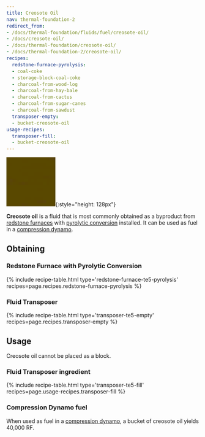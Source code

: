 ```yaml
---
title: Creosote Oil
nav: thermal-foundation-2
redirect_from:
- /docs/thermal-foundation/fluids/fuel/creosote-oil/
- /docs/creosote-oil/
- /docs/thermal-foundation/creosote-oil/
- /docs/thermal-foundation-2/creosote-oil/
recipes:
  redstone-furnace-pyrolysis:
  - coal-coke
  - storage-block-coal-coke
  - charcoal-from-wood-log
  - charcoal-from-hay-bale
  - charcoal-from-cactus
  - charcoal-from-sugar-canes
  - charcoal-from-sawdust
  transposer-empty:
  - bucket-creosote-oil
usage-recipes:
  transposer-fill:
  - bucket-creosote-oil
---
```


![Creosote oil](/assets/images/thermal-foundation-2/creosote-oil.gif){:style="height: 128px"}


**Creosote oil** is a fluid that is most commonly obtained as a byproduct from
[redstone furnaces](/docs/1.12/thermal-expansion-5/redstone-furnace/) with [pyrolytic
conversion](/docs/1.12/thermal-expansion-5/augment-pyrolytic-conversion/) installed. It can be used as
fuel in a [compression dynamo](/docs/1.12/thermal-expansion-5/compression-dynamo/).


Obtaining
---------

### Redstone Furnace with Pyrolytic Conversion
{% include recipe-table.html type='redstone-furnace-te5-pyrolysis' recipes=page.recipes.redstone-furnace-pyrolysis %}

### Fluid Transposer
{% include recipe-table.html type='transposer-te5-empty' recipes=page.recipes.transposer-empty %}


Usage
-----

Creosote oil cannot be placed as a block.

### Fluid Transposer ingredient
{% include recipe-table.html type='transposer-te5-fill' recipes=page.usage-recipes.transposer-fill %}

### Compression Dynamo fuel
When used as fuel in a [compression dynamo](/docs/1.12/thermal-expansion-5/compression-dynamo/), a bucket
of creosote oil yields 40,000 RF.
